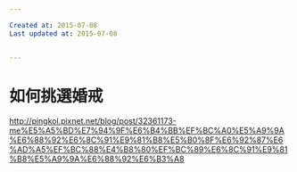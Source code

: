 ```yaml
---

Created at: 2015-07-08
Last updated at: 2015-07-08


---
```


# 如何挑選婚戒


<http://pingkol.pixnet.net/blog/post/32361173-me%E5%A5%BD%E7%94%9F%E6%B4%BB%EF%BC%A0%E5%A9%9A%E6%88%92%E6%8C%91%E9%81%B8%E5%B0%8F%E6%92%87%E6%AD%A5%EF%BC%88%E4%B8%80%EF%BC%89%E6%8C%91%E9%81%B8%E5%A9%9A%E6%88%92%E6%B3%A8>

